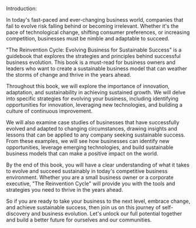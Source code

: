Introduction:

In today's fast-paced and ever-changing business world, companies that fail to evolve risk falling behind or becoming irrelevant. Whether it's the pace of technological change, shifting consumer preferences, or increasing competition, businesses must be nimble and adaptable to succeed.

"The Reinvention Cycle: Evolving Business for Sustainable Success" is a guidebook that explores the strategies and principles behind successful business evolution. This book is a must-read for business owners and leaders who want to create a sustainable business model that can weather the storms of change and thrive in the years ahead.

Throughout this book, we will explore the importance of innovation, adaptation, and sustainability in achieving sustained growth. We will delve into specific strategies for evolving your business, including identifying opportunities for innovation, leveraging new technologies, and building a culture of continuous improvement.

We will also examine case studies of businesses that have successfully evolved and adapted to changing circumstances, drawing insights and lessons that can be applied to any company seeking sustainable success. From these examples, we will see how businesses can identify new opportunities, leverage emerging technologies, and build sustainable business models that can make a positive impact on the world.

By the end of this book, you will have a clear understanding of what it takes to evolve and succeed sustainably in today's competitive business environment. Whether you are a small business owner or a corporate executive, "The Reinvention Cycle" will provide you with the tools and strategies you need to thrive in the years ahead.

So if you are ready to take your business to the next level, embrace change, and achieve sustainable success, then join us on this journey of self-discovery and business evolution. Let's unlock our full potential together and build a better future for ourselves and our communities.
